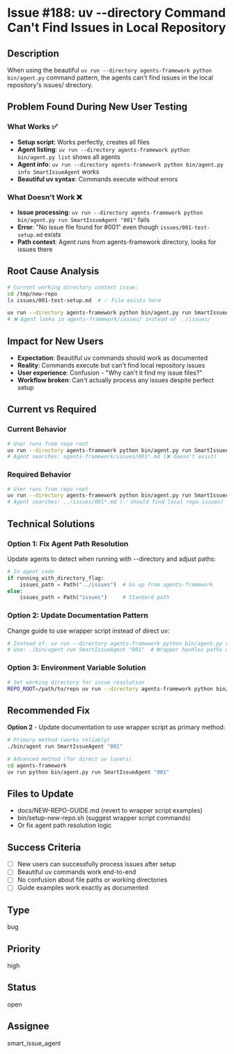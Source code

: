 # Issue #188: uv --directory Command Can't Find Issues in Local Repository

## Description
When using the beautiful `uv run --directory agents-framework python bin/agent.py` command pattern, the agents can't find issues in the local repository's issues/ directory.

## Problem Found During New User Testing

### What Works ✅
- **Setup script**: Works perfectly, creates all files
- **Agent listing**: `uv run --directory agents-framework python bin/agent.py list` shows all agents
- **Agent info**: `uv run --directory agents-framework python bin/agent.py info SmartIssueAgent` works
- **Beautiful uv syntax**: Commands execute without errors

### What Doesn't Work ❌  
- **Issue processing**: `uv run --directory agents-framework python bin/agent.py run SmartIssueAgent "001"` fails
- **Error**: "No issue file found for #001" even though `issues/001-test-setup.md` exists
- **Path context**: Agent runs from agents-framework directory, looks for issues there

## Root Cause Analysis
```bash
# Current working directory context issue:
cd /tmp/new-repo
ls issues/001-test-setup.md  # ✅ File exists here

uv run --directory agents-framework python bin/agent.py run SmartIssueAgent "001" 
# ❌ Agent looks in agents-framework/issues/ instead of ../issues/
```

## Impact for New Users
- **Expectation**: Beautiful uv commands should work as documented  
- **Reality**: Commands execute but can't find local repository issues
- **User experience**: Confusion - "Why can't it find my issue files?"
- **Workflow broken**: Can't actually process any issues despite perfect setup

## Current vs Required

### Current Behavior
```bash
# User runs from repo root
uv run --directory agents-framework python bin/agent.py run SmartIssueAgent "001"
# Agent searches: agents-framework/issues/001*.md (❌ doesn't exist)
```

### Required Behavior  
```bash
# User runs from repo root
uv run --directory agents-framework python bin/agent.py run SmartIssueAgent "001"
# Agent searches: ../issues/001*.md (✅ should find local repo issues)
```

## Technical Solutions

### Option 1: Fix Agent Path Resolution
Update agents to detect when running with --directory and adjust paths:
```python
# In agent code
if running_with_directory_flag:
    issues_path = Path("../issues")  # Go up from agents-framework
else:
    issues_path = Path("issues")     # Standard path
```

### Option 2: Update Documentation Pattern  
Change guide to use wrapper script instead of direct uv:
```bash
# Instead of: uv run --directory agents-framework python bin/agent.py run SmartIssueAgent "001"
# Use: ./bin/agent run SmartIssueAgent "001"  # Wrapper handles paths correctly
```

### Option 3: Environment Variable Solution
```bash
# Set working directory for issue resolution
REPO_ROOT=/path/to/repo uv run --directory agents-framework python bin/agent.py run SmartIssueAgent "001"
```

## Recommended Fix
**Option 2** - Update documentation to use wrapper script as primary method:

```bash
# Primary method (works reliably)
./bin/agent run SmartIssueAgent "001"

# Advanced method (for direct uv lovers)  
cd agents-framework
uv run python bin/agent.py run SmartIssueAgent "001"
```

## Files to Update
- docs/NEW-REPO-GUIDE.md (revert to wrapper script examples)  
- bin/setup-new-repo.sh (suggest wrapper script commands)
- Or fix agent path resolution logic

## Success Criteria
- [ ] New users can successfully process issues after setup
- [ ] Beautiful uv commands work end-to-end  
- [ ] No confusion about file paths or working directories
- [ ] Guide examples work exactly as documented

## Type
bug

## Priority
high

## Status
open

## Assignee
smart_issue_agent